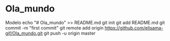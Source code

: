 # Ola_mundo
Modelo
echo "# Ola_mundo" >> README.md
git init
git add README.md
git commit -m "first commit"
git remote add origin https://github.com/elisama-gif/Ola_mundo.git
git push -u origin master
